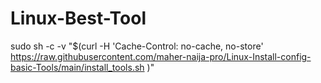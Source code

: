 # Linux-Best-Tool


sudo sh -c -v "$(curl -H 'Cache-Control: no-cache, no-store'  https://raw.githubusercontent.com/maher-naija-pro/Linux-Install-config-basic-Tools/main/install_tools.sh  )"
